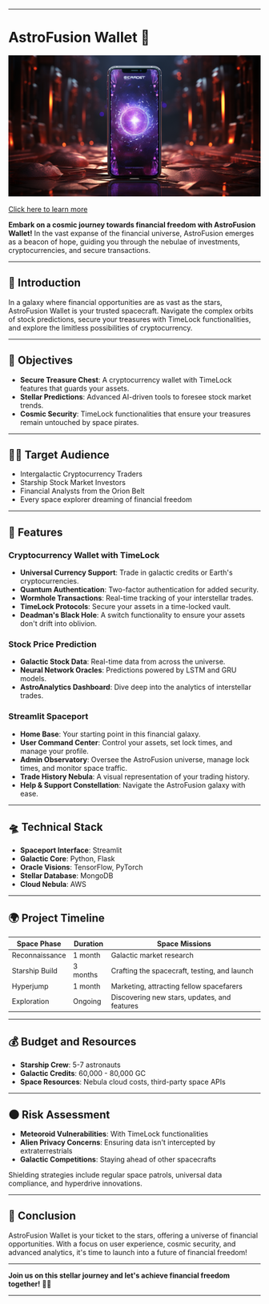 
---

# AstroFusion Wallet 🌌
![Alt text](Starter_Code/Images/astrowallet.png)

[Click here to learn more ](https://www.canva.com/design/DAFt0zSAZwk/-2fgv6_wi6zn-eybkvMDeQ/edit?utm_content=DAFt0zSAZwk&utm_campaign=designshare&utm_medium=link2&utm_source=sharebutton)

**Embark on a cosmic journey towards financial freedom with AstroFusion Wallet!** In the vast expanse of the financial universe, AstroFusion emerges as a beacon of hope, guiding you through the nebulae of investments, cryptocurrencies, and secure transactions.

---

## 🌠 Introduction

In a galaxy where financial opportunities are as vast as the stars, AstroFusion Wallet is your trusted spacecraft. Navigate the complex orbits of stock predictions, secure your treasures with TimeLock functionalities, and explore the limitless possibilities of cryptocurrency.

---

## 🚀 Objectives

- **Secure Treasure Chest**: A cryptocurrency wallet with TimeLock features that guards your assets.
- **Stellar Predictions**: Advanced AI-driven tools to foresee stock market trends.
- **Cosmic Security**: TimeLock functionalities that ensure your treasures remain untouched by space pirates.

---

## 👩‍🚀 Target Audience

- Intergalactic Cryptocurrency Traders
- Starship Stock Market Investors
- Financial Analysts from the Orion Belt
- Every space explorer dreaming of financial freedom

---

## 🌌 Features

### Cryptocurrency Wallet with TimeLock

- **Universal Currency Support**: Trade in galactic credits or Earth's cryptocurrencies.
- **Quantum Authentication**: Two-factor authentication for added security.
- **Wormhole Transactions**: Real-time tracking of your interstellar trades.
- **TimeLock Protocols**: Secure your assets in a time-locked vault.
- **Deadman's Black Hole**: A switch functionality to ensure your assets don't drift into oblivion.

### Stock Price Prediction

- **Galactic Stock Data**: Real-time data from across the universe.
- **Neural Network Oracles**: Predictions powered by LSTM and GRU models.
- **AstroAnalytics Dashboard**: Dive deep into the analytics of interstellar trades.

### Streamlit Spaceport

- **Home Base**: Your starting point in this financial galaxy.
- **User Command Center**: Control your assets, set lock times, and manage your profile.
- **Admin Observatory**: Oversee the AstroFusion universe, manage lock times, and monitor space traffic.
- **Trade History Nebula**: A visual representation of your trading history.
- **Help & Support Constellation**: Navigate the AstroFusion galaxy with ease.

---

## 🛸 Technical Stack

- **Spaceport Interface**: Streamlit
- **Galactic Core**: Python, Flask
- **Oracle Visions**: TensorFlow, PyTorch
- **Stellar Database**: MongoDB
- **Cloud Nebula**: AWS

---

## 🌍 Project Timeline

| Space Phase    | Duration | Space Missions                              |
| -------------- | -------- | ------------------------------------------- |
| Reconnaissance | 1 month  | Galactic market research                    |
| Starship Build | 3 months | Crafting the spacecraft, testing, and launch|
| Hyperjump      | 1 month  | Marketing, attracting fellow spacefarers    |
| Exploration    | Ongoing  | Discovering new stars, updates, and features|

---

## 💰 Budget and Resources

- **Starship Crew**: 5-7 astronauts
- **Galactic Credits**: 60,000 - 80,000 GC
- **Space Resources**: Nebula cloud costs, third-party space APIs

---

## 🌑 Risk Assessment

- **Meteoroid Vulnerabilities**: With TimeLock functionalities
- **Alien Privacy Concerns**: Ensuring data isn't intercepted by extraterrestrials
- **Galactic Competitions**: Staying ahead of other spacecrafts

Shielding strategies include regular space patrols, universal data compliance, and hyperdrive innovations.

---

## 🌟 Conclusion

AstroFusion Wallet is your ticket to the stars, offering a universe of financial opportunities. With a focus on user experience, cosmic security, and advanced analytics, it's time to launch into a future of financial freedom!

---

**Join us on this stellar journey and let's achieve financial freedom together!** 🌌🚀

---
